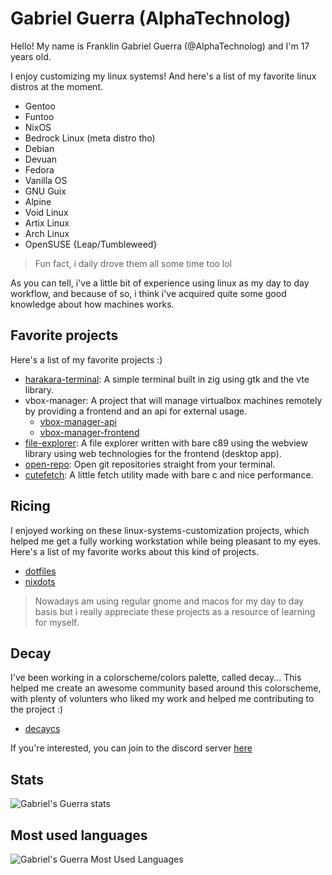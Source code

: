 # Gabriel Guerra (AlphaTechnolog)

Hello! My name is Franklin Gabriel Guerra (@AlphaTechnolog) and I'm 17 years old.

I enjoy customizing my linux systems! And here's a list of my favorite linux distros at the moment.

- Gentoo
- Funtoo
- NixOS
- Bedrock Linux (meta distro tho)
- Debian
- Devuan
- Fedora
- Vanilla OS
- GNU Guix
- Alpine
- Void Linux
- Artix Linux
- Arch Linux
- OpenSUSE {Leap/Tumbleweed}

> Fun fact, i daily drove them all some time too lol

As you can tell, i've a little bit of experience using linux as my day to day workflow, and because of so, i think i've acquired quite some good knowledge about how machines works.

## Favorite projects

Here's a list of my favorite projects :)

- [harakara-terminal](https://github.com/alphatechnolog/harakara-terminal): A simple terminal built in zig using gtk and the vte library.
- vbox-manager: A project that will manage virtualbox machines remotely by providing a frontend and an api for external usage.
  - [vbox-manager-api](https://github.com/alphatechnolog/vbox-manager-api)
  - [vbox-manager-frontend](https://github.com/alphatechnolog/vbox-manager-frontend)
- [file-explorer](https://github.com/alphatechnolog/file-explorer): A file explorer written with bare c89 using the webview library using web technologies for the frontend (desktop app).
- [open-repo](https://github.com/alphatechnolog/open-repo): Open git repositories straight from your terminal.
- [cutefetch](https://github.com/alphatechnolog/cutefetch): A little fetch utility made with bare c and nice performance.

## Ricing

I enjoyed working on these linux-systems-customization projects, which helped me get a fully working workstation while being pleasant to my eyes. Here's a list of my favorite works about this kind of projects.

- [dotfiles](https://github.com/AlphaTechnolog/dotfiles)
- [nixdots](https://github.com/AlphaTechnolog/nixdots)

> Nowadays am using regular gnome and macos for my day to day basis but i really appreciate these projects as a resource of learning for myself.

## Decay

I've been working in a colorscheme/colors palette, called decay... This helped me create an awesome community based around this colorscheme, with plenty of volunters who liked my work and helped me contributing to the project :)

- [decaycs](https://github.com/decaycs)

If you're interested, you can join to the discord server [here](https://discord.gg/87duqCjx)

## Stats

![Gabriel's Guerra stats](https://github-readme-stats.vercel.app/api?username=AlphaTechnolog&show_icons=true&theme=react&include_all_commits=true)

## Most used languages

![Gabriel's Guerra Most Used Languages](https://github-readme-stats.vercel.app/api/top-langs/?username=AlphaTechnolog&theme=react&layout=compact&hide=HTML)
